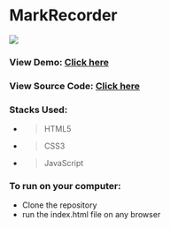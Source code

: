 # MarkRecorder

![](https://i.ibb.co/mNvnKnM/2020-09-04-114703-1366x768-scrot.png)

### View Demo: [Click here](https://mark-recorder.netlify.app/)
### View Source Code: [Click here](https://github.com/Krush159/MarkRecorder)

### Stacks Used:
  - > HTML5
  - > CSS3
  - > JavaScript

### To run on your computer:
  - Clone the repository
  - run the index.html file on any browser
